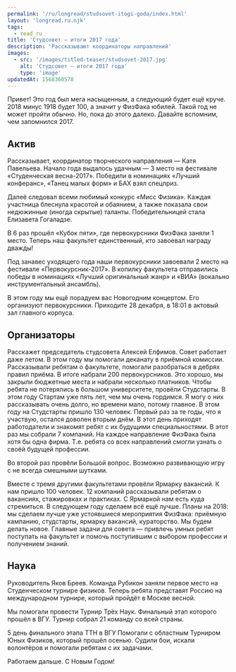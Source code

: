 ```yaml
---
permalink: '/ru/longread/studsovet-itogi-goda/index.html'
layout: 'longread.ru.njk'
tags:
  - read_ru
title: 'Студсовет – итоги 2017 года'
description: 'Рассказывают координаторы направлений'
images:
  - src: '/images/titled-teaser/studsovet-2017.jpg'
    alt: 'Студсовет – итоги 2017 года'
    type: 'image'
updatedAt: 1568360578
---
```

Привет! Это год был мега насыщенным, а следующий будет ещё круче. 2018 минус 1918 будет 100, а значит у ФизФака юбилей. Такой год не может пройти обычно. Но, пока до этого далеко. Давайте вспомним, чем запомнился 2017.

Актив
-----

Рассказывает, координатор творческого направления — Катя Павельева. Начало года выдалось удачным — 3 место на фестивале «Студенческая весна-2017». Победили в номинациях «Лучший конферанс», «Танец малых форм» и БАХ взял спецприз.

Далеё следовал всеми любимый конкурс «Мисс Физика». Каждая участница блеснула красотой и обаянием, а также показала свои недюжинные (иногда скрытые) таланты. Победительницей стала Елизавета Гогаладзе.

В 6 раз прошёл «Кубок пяти», где первокурсники ФизФака заняли 1 место. Теперь наш факультет единственный, кто завоевал награду дважды!

Под занавес уходящего года наши первокурсники завоевали 2 место на фестивале «Первокурсник-2017». В копилку факультета отправились победы в номинациях «Лучший оригинальный жанр» и «ВИА» (вокально инструментальный ансамбль).

В этом году мы ещё порадуем вас Новогодним концертом. Его организуют первокурсники. Приходите 28 декабря, в 18:01 в актовый зал главного корпуса.

Организаторы
------------

Расскажет председатель студсовета Алексей Елфимов. Совет работает даже летом. В этом году мы помогали деканату в приёмной комиссии. Рассказывали ребятам о факультете, помогали разобраться в дебрях правил приёма. В итоге набрали 200 первокурсников. Это хорошо, мы закрыли бюджетные места и набрали несколько платников. Чтобы ребята не потерялись в большом университете, провёли Студстарты. В этом году Стартам уже пять лет, чем мы очень гордимся. Я могу о них рассказывать очень долго, но времени мало, потому главное. В этом году на Студстарты пришло 130 человек. Первый раз за те годы, что я участвую, остался доволен вторым днём. В этот день приходят работодатели и знакомят ребят с их будущими специальностями. В этот раз мы собрали 7 компаний. На каждое направление ФизФака была хотя бы одна фирма. Т.е. ребята со всех направлений смогли узнать о своёй будущей профессии.

Во второй раз провёли Большой вопрос. Возможно развивающую игру с не всегда смешными шутками.

Вместе с тремя другими факультетами провёли Ярмарку вакансий. К нам пришло 100 человек. 12 компаний рассказывали ребятам о вакансиях, стажировках и практиках. С Ярмаркой нам есть куда стремиться. В следующем году сделаем всё ещё лучше. Планы на 2018: мы сделаем лучше уже устоявшиеся мероприятия ФизФака: приёмную кампанию, студстарты, ярмарку вакансий, кураторство. Мы будем делать новое. Главные задачи для совета — привлечь умных ребят поступать на факультет и помочь поступившим с выбором профессии и получением знаний.

Наука
-----

Руководитель Яков Бреев. Команда Рубикон заняли первое место на Студенческом турнире физиков. Теперь ребята представят Россию на международном турнире, который пройдёт в Москве весной.

Мы помогали провести Турнир Трёх Наук. Финальный этап которого прошёл в ВГУ. Турнир собрал 21 команду со всей страны.

5 день финального этапа ТТН в ВГУ Помогали с областным Турниром Юных Физиков, который прошёл осенью. Судили бои, искали волонтёров и помогали ребятам с их задачами.

Работаем дальше. С Новым Годом!
